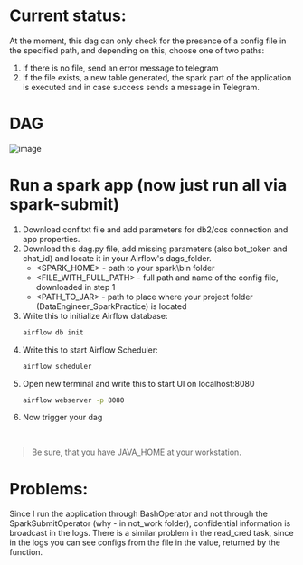 # Current status:
At the moment, this dag can only check for the presence of a config file in the specified path, and depending on this, choose one of two paths:
1) If there is no file, send an error message to telegram
2) If the file exists, a new table generated, the spark part of the application is executed and in case success sends a message in Telegram.
# DAG
![image](https://user-images.githubusercontent.com/73712980/171275175-56a3558e-5b73-4c0e-a19b-fd8c11da4fb9.png)
#  Run a spark app (now just run all via spark-submit)
1. Download conf.txt file and add parameters for db2/cos connection and app properties.
2. Download this dag.py file, add missing parameters (also bot_token and chat_id) and locate it in your Airflow's dags_folder.
    - <SPARK_HOME> - path to your spark\bin folder
    - <FILE_WITH_FULL_PATH> - full path and name of the config file, downloaded in step 1
    - <PATH_TO_JAR> - path to place where your project folder (DataEngineer_SparkPractice) is located
3. Write this to initialize Airflow database:
    ```sh
    airflow db init
    ```
4. Write this to start Airflow Scheduler:
   ```sh
   airflow scheduler
   ```
5. Open new terminal and write this to start UI on localhost:8080
    ```sh
   airflow webserver -p 8080 
   ```
6. Now trigger your dag
<br>

   > Be sure, that you have JAVA_HOME at your workstation.

# Problems:
Since I run the application through BashOperator and not through the SparkSubmitOperator (why - in not_work folder), confidential information is broadcast in the logs. There is a similar problem in the read_cred task, since in the logs you can see configs from the file in the value, returned by the function.

